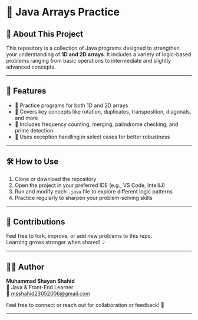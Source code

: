 # 🔢 Java Arrays Practice

## 📖 About This Project  
This repository is a collection of Java programs designed to strengthen your understanding of **1D and 2D arrays**. It includes a variety of logic-based problems ranging from basic operations to intermediate and slightly advanced concepts.

---

## 🚀 Features

- 🔹 Practice programs for both 1D and 2D arrays  
- 🔹 Covers key concepts like rotation, duplicates, transposition, diagonals, and more  
- 🔹 Includes frequency counting, merging, palindrome checking, and prime detection  
- 🔹 Uses exception handling in select cases for better robustness

---

## 🛠 How to Use

1. Clone or download the repository  
2. Open the project in your preferred IDE (e.g., VS Code, IntelliJ)  
3. Run and modify each `.java` file to explore different logic patterns  
4. Practice regularly to sharpen your problem-solving skills

---

## 🙌 Contributions

Feel free to fork, improve, or add new problems to this repo.  
Learning grows stronger when shared! 💡

---

## 🧑‍💻 **Author** 

**Muhammad Shayan Shahid**  
📍 Java & Front-End Learner  
📧 [msshahid23052006@gmail.com](mailto:msshahid23052006@gmail.com)  

Feel free to connect or reach out for collaboration or feedback! 🤝

---
